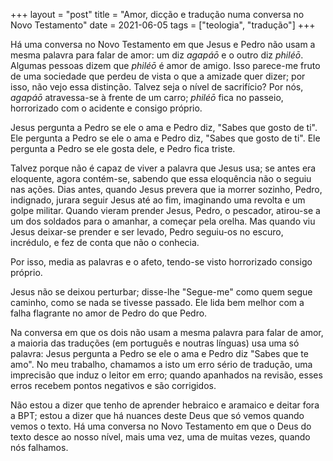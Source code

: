 +++
layout = "post"
title = "Amor, dicção e tradução numa conversa no Novo Testamento"
date = 2021-06-05
tags = ["teologia", "tradução"]
+++

Há uma conversa no Novo Testamento em que Jesus e Pedro não usam a mesma palavra para falar de amor: um diz *agapáō* e o outro diz *philéō*. Algumas pessoas dizem que *philéō* é amor de amigo. Isso parece-me fruto de uma sociedade que perdeu de vista o que a amizade quer dizer; por isso, não vejo essa distinção. Talvez seja o nível de sacrifício? Por nós, *agapáō* atravessa-se à frente de um carro; *philéō* fica no passeio, horrorizado com o acidente e consigo próprio.

Jesus pergunta a Pedro se ele o ama e Pedro diz, "Sabes que gosto de ti". Ele pergunta a Pedro se ele o ama e Pedro diz, "Sabes que gosto de ti". Ele pergunta a Pedro se ele gosta dele, e Pedro fica triste.

Talvez porque não é capaz de viver a palavra que Jesus usa; se antes era eloquente, agora contém-se, sabendo que essa eloquência não o seguiu nas ações. Dias antes, quando Jesus prevera que ia morrer sozinho, Pedro, indignado, jurara seguir Jesus até ao fim, imaginando uma revolta e um golpe militar. Quando vieram prender Jesus, Pedro, o pescador, atirou-se a um dos soldados para o amanhar, a começar pela orelha. Mas quando viu Jesus deixar-se prender e ser levado, Pedro seguiu-os no escuro, incrédulo, e fez de conta que não o conhecia.

Por isso, media as palavras e o afeto, tendo-se visto horrorizado consigo próprio.

Jesus não se deixou perturbar; disse-lhe "Segue-me" como quem segue caminho, como se nada se tivesse passado. Ele lida bem melhor com a falha flagrante no amor de Pedro do que Pedro.

Na conversa em que os dois não usam a mesma palavra para falar de amor, a maioria das traduções (em português e noutras línguas) usa uma só palavra: Jesus pergunta a Pedro se ele o ama e Pedro diz "Sabes que te amo". No meu trabalho, chamamos a isto um erro sério de tradução, uma imprecisão que induz o leitor em erro; quando apanhados na revisão, esses erros recebem pontos negativos e são corrigidos.

Não estou a dizer que tenho de aprender hebraico e aramaico e deitar fora a BPT; estou a dizer que há nuances deste Deus que só vemos quando vemos o texto. Há uma conversa no Novo Testamento em que o Deus do texto desce ao nosso nível, mais uma vez, uma de muitas vezes, quando nós falhamos.

